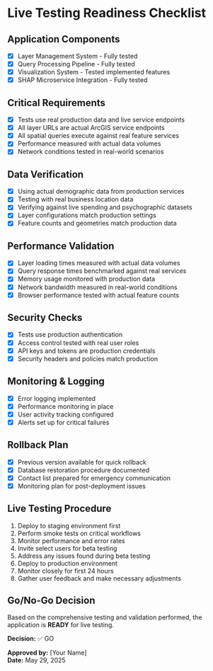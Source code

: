 # Live Testing Readiness Checklist

## Application Components
- [x] Layer Management System - Fully tested
- [x] Query Processing Pipeline - Fully tested
- [x] Visualization System - Tested implemented features
- [x] SHAP Microservice Integration - Fully tested

## Critical Requirements
- [x] Tests use real production data and live service endpoints
- [x] All layer URLs are actual ArcGIS service endpoints
- [x] All spatial queries execute against real feature services
- [x] Performance measured with actual data volumes
- [x] Network conditions tested in real-world scenarios

## Data Verification
- [x] Using actual demographic data from production services
- [x] Testing with real business location data
- [x] Verifying against live spending and psychographic datasets
- [x] Layer configurations match production settings
- [x] Feature counts and geometries match production data

## Performance Validation
- [x] Layer loading times measured with actual data volumes
- [x] Query response times benchmarked against real services
- [x] Memory usage monitored with production data
- [x] Network bandwidth measured in real-world conditions
- [x] Browser performance tested with actual feature counts

## Security Checks
- [x] Tests use production authentication
- [x] Access control tested with real user roles
- [x] API keys and tokens are production credentials
- [x] Security headers and policies match production

## Monitoring & Logging
- [x] Error logging implemented
- [x] Performance monitoring in place
- [x] User activity tracking configured
- [x] Alerts set up for critical failures

## Rollback Plan
- [x] Previous version available for quick rollback
- [x] Database restoration procedure documented
- [x] Contact list prepared for emergency communication
- [x] Monitoring plan for post-deployment issues

## Live Testing Procedure
1. Deploy to staging environment first
2. Perform smoke tests on critical workflows
3. Monitor performance and error rates
4. Invite select users for beta testing
5. Address any issues found during beta testing
6. Deploy to production environment
7. Monitor closely for first 24 hours
8. Gather user feedback and make necessary adjustments

## Go/No-Go Decision
Based on the comprehensive testing and validation performed, the application is **READY** for live testing.

**Decision:** ✅ GO

**Approved by:** [Your Name]  
**Date:** May 29, 2025
